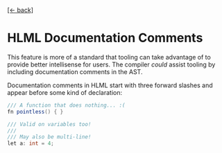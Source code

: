 [[← back]](./README.md)

# HLML Documentation Comments

This feature is more of a standard that tooling can take advantage of to provide better intellisense for users. The compiler *could* assist tooling by including documentation comments in the AST.

Documentation comments in HLML start with three forward slashes and appear before some kind of declaration:

```csharp
/// A function that does nothing... :(
fn pointless() { }

/// Valid on variables too!
///
/// May also be multi-line!
let a: int = 4;
```
